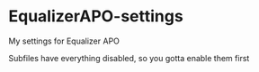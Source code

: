 # EqualizerAPO-settings
My settings for Equalizer APO 

Subfiles have everything disabled, so you gotta enable them first
